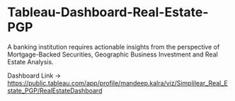 # Tableau-Dashboard-Real-Estate-PGP
A banking institution requires actionable insights from the perspective of Mortgage-Backed Securities, Geographic Business Investment and Real Estate Analysis. 

Dashboard Link -> https://public.tableau.com/app/profile/mandeep.kalra/viz/Simplilear_Real_Estate_PGP/RealEstateDashboard

